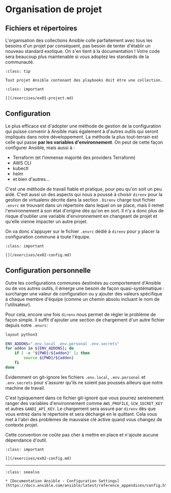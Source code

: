 # Organisation de projet

## Fichiers et répertoires

L'organisation des collections Ansible colle parfaitement avec tous les besoins d'un projet
par conséquent, pas besoin de tenter d'établir un nouveau standard exotique. On s'en tient à la 
documentation ! Votre code sera beaucoup plus maintenable si vous adoptez les standards de la communauté.

```{admonition} Perle de sagesse
:class: tip

Tout projet Ansible contenant des playbooks doit être une collection.
```

```{admonition} Mise en pratique
:class: important

[](/exercises/ex01-project.md)
```

## Configuration

Le plus efficace est d'adopter une méthode de gestion de la configuration qui puisse convenir à Ansible mais également à d'autres
outils qui seront impliqués dans notre développement. La méthode la plus tout-terrain est celle qui passe **par les variables
d'environnement**. On peut de cette façon configurer Ansible, mais aussi à :

* Terraform (et l'immense majorité des providers Terraform)
* AWS CLI
* kubectl
* helm
* et bien d'autres...

C'est une méthode de travail fiable et pratique, pour peu qu'on soit un peu aidé. C'est aussi un des aspects qui nous a poussé à 
choisir `direnv` pour la gestion de virtualenv décrite dans la section [](install.md). `Direnv` charge tout fichier 
`.envrc` se trouvant dans un répertoire dans lequel on se place, mais il remet l'environnement à son état d'origine dès qu'on 
en sort. Il n'y a donc plus de risque d'oublier une variable d'environnement en changeant de projet et qu'elle vienne 
impacter un autre projet.

On va donc s'appuyer sur le fichier `.envrc` dédié à `direnv` pour y placer la configuration commune à toute l'équipe.

```{admonition} Mise en pratique
:class: important

[](/exercises/ex02-config.md)
```

## Configuration personnelle

Outre les configurations communes destinées au comportement d'Ansible ou de vos autres outils, il émerge une besoin de façon
quasi-systématique : surcharger une valeur de configuration ou y ajouter des valeurs spécifique à chaque membre d'équipe 
(comme un chemin absolu incluant le nom de l'utilisateur).

Pour cela, encore une fois `direnv` nous permet de régler le problème de façon simple. Il suffit d'ajouter une section de 
chargement d'un autre fichier depuis notre `.envrc`:

```bash
layout python3

ENV_ADDONS=".env.local .env.personal .env.secrets"
for addon in ${ENV_ADDONS}; do
    if [ -e "${PWD}/${addon}" ]; then
        source ${PWD}/${addon}
    fi
done
```

Évidemment on git-ignore les fichiers `.env.local`, `.env.personal` et `.env.secrets` pour s'assurer qu'ils ne 
soient pas poussés ailleurs que notre machine de travail.

C'est typiquement dans ce fichier git-ignoré que vous pourrez sereinement ranger des variables d'environnement comme `AWS_PROFILE`,
`SCW_SECRET_KEY` et autres `GANDI_API_KEY`. Le chargement sera assuré par `direnv` dès que vous entrez dans le répertoire 
et sera déchargé en le quittant. Cela vous met à l'abri des problèmes de mauvaise clé active quand vous changez de contexte projet.

Cette convention ne coûte pas cher à mettre en place et n'ajoute aucune dépendance d'outil.

```{admonition} Mise en pratique
:class: important

[](/exercises/ex02-config.md)
```

----

```{admonition} Approfondir
:class: seealso

* [Documentation Ansible - Configuration Settings](https://docs.ansible.com/ansible/latest/reference_appendices/config.html)
```


